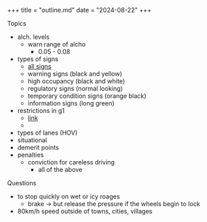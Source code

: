 +++
title = "outline.md"
date = "2024-08-22"
+++

Topics
- alch. levels
	- warn range of alcho
		- 0.05 - 0.08
- types of signs
	- [all signs](https://www.ontario.ca/document/official-mto-drivers-handbook/signs)
	- warning signs (black and yellow)
	- high occupancy (black and white)
	- regulatory signs (normal looking)
	- temporary condition signs (orange black)
	- information signs (long green)
- restrictions in g1
	- [link](https://isure.ca/inews/g1-driving-restrictions-in-ontario/)
	- 
- types of lanes (HOV)
- situational
- demerit points
- penalties 
	- conviction for careless driving
		- all of the above

Questions
- to stop quickly on wet or icy roages
	- brake -> but release the pressure if the wheels begin to lock
- 80km/h speed outside of towns, cities, villages